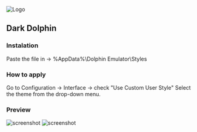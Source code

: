 ![Logo](https://i.imgur.com/tCyn1gL.png)
## Dark Dolphin

### Instalation
Paste the file in -> \%AppData%\Dolphin Emulator\Styles

### How to apply
Go to Configuration -> Interface -> check "Use Custom User Style"
Select the theme from the drop-down menu.

### Preview
![screenshot](https://i.imgur.com/CG6CuuT.jpg)
![screenshot](https://i.imgur.com/nQsNxeI.jpg)
